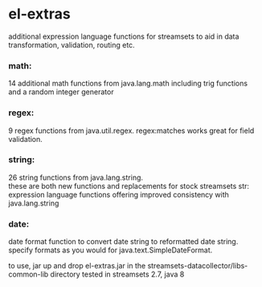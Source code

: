 # el-extras

additional expression language functions for streamsets to aid in data transformation, validation, 
routing etc.   

### math:
  14 additional math functions from java.lang.math including trig functions and a random integer generator

### regex:
  9 regex functions from java.util.regex.  regex:matches works great for field validation.
  
### string:  
  26 string functions from java.lang.string.  
    these are both new functions and replacements for stock streamsets str: expression language 
    functions offering improved consistency with java.lang.string
### date:
  date format function to convert date string to reformatted date string.  
  specify formats as you would for java.text.SimpleDateFormat.
  
  
to use, jar up and drop el-extras.jar in the streamsets-datacollector/libs-common-lib directory
tested in streamsets 2.7, java 8

